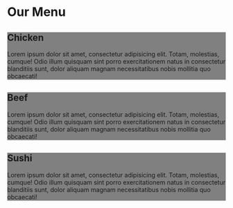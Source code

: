 <!DOCTYPE html>
<html>
<head>
<meta charset="utf-8">
</head>

<body>
    
<style>
div {
    background-color: gray;
}
p {
    width: 50px;
    height: 50px;
    border: 1px solid black;
}
</style> 
    
<h1>Our Menu</h1>
    
<section>
    <div id="box">
    <h2>Chicken</h2> 
    <div id="content">Lorem ipsum dolor sit amet, consectetur adipisicing elit. Totam, molestias, cumque! Odio illum quisquam sint porro exercitationem natus in consectetur blanditiis sunt, dolor aliquam magnam necessitatibus nobis mollitia quo obcaecati!</div>
          </div>
</section>

<section>
<div id="box">
    <h2>Beef</h2> 
    <div id="content">Lorem ipsum dolor sit amet, consectetur adipisicing elit. Totam, molestias, cumque! Odio illum quisquam sint porro exercitationem natus in consectetur blanditiis sunt, dolor aliquam magnam necessitatibus nobis mollitia quo obcaecati!</div>
          </div>
</section>

<section>
<div id="box">
    <h2>Sushi</h2> 
    <div id="content">Lorem ipsum dolor sit amet, consectetur adipisicing elit. Totam, molestias, cumque! Odio illum quisquam sint porro exercitationem natus in consectetur blanditiis sunt, dolor aliquam magnam necessitatibus nobis mollitia quo obcaecati!</div>
          </div>
</section>   

</body>

</html>
